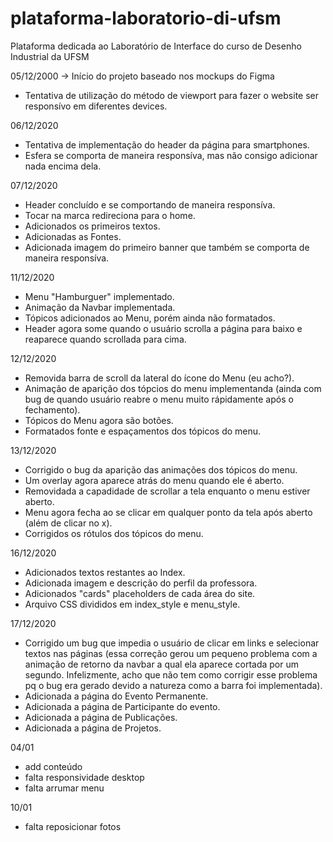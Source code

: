 # plataforma-laboratorio-di-ufsm
Plataforma dedicada ao Laboratório de Interface do curso de Desenho Industrial da UFSM

05/12/2000 -> Início do projeto baseado nos mockups do Figma
- Tentativa de utilização do método de viewport para fazer o website ser responsívo em diferentes devices.

06/12/2020
- Tentativa de implementação do header da página para smartphones.
- Esfera se comporta de maneira responsíva, mas não consigo adicionar nada encima dela.

07/12/2020
- Header concluído e se comportando de maneira responsíva.
- Tocar na marca redireciona para o home.
- Adicionados os primeiros textos.
- Adicionadas as Fontes.
- Adicionada imagem do primeiro banner que também se comporta de maneira responsíva.

11/12/2020
- Menu "Hamburguer" implementado.
- Animação da Navbar implementada.
- Tópicos adicionados ao Menu, porém ainda não formatados.
- Header agora some quando o usuário scrolla a página para baixo e reaparece quando scrollada para cima.

12/12/2020
- Removida barra de scroll da lateral do ícone do Menu (eu acho?).
- Animação de aparição dos tópcios do menu implementanda (ainda com bug de quando usuário reabre o menu muito rápidamente após o fechamento).
- Tópicos do Menu agora são botões.
- Formatados fonte e espaçamentos dos tópicos do menu.

13/12/2020
- Corrigido o bug da aparição das animações dos tópicos do menu.
- Um overlay agora aparece atrás do menu quando ele é aberto.
- Removidada a capadidade de scrollar a tela enquanto o menu estiver aberto.
- Menu agora fecha ao se clicar em qualquer ponto da tela após aberto (além de clicar no x).
- Corrigidos os rótulos dos tópicos do menu.

16/12/2020
- Adicionados textos restantes ao Index.
- Adicionada imagem e descrição do perfil da professora.
- Adicionados "cards" placeholders de cada área do site.
- Arquivo CSS divididos em index_style e menu_style.

17/12/2020
- Corrigido um bug que impedia o usuário de clicar em links e selecionar textos nas páginas (essa correção gerou um pequeno problema com a animação de retorno da navbar a qual ela aparece cortada por um segundo. Infelizmente, acho que não tem como corrigir esse problema pq o bug era gerado devido a natureza como a barra foi implementada).
- Adicionada a página do Evento Permanente.
- Adicionada a página de Participante do evento.
- Adicionada a página de Publicações.
- Adicionada a página de Projetos.

04/01
- add conteúdo
- falta responsividade desktop
- falta arrumar menu

10/01
- falta reposicionar fotos
